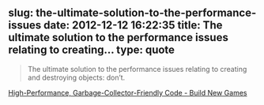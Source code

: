 slug: the-ultimate-solution-to-the-performance-issues
date: 2012-12-12 16:22:35
title: The ultimate solution to the performance issues relating to creating...
type: quote
---

> The ultimate solution to the performance issues relating to creating and destroying objects: don’t.

[High-Performance, Garbage-Collector-Friendly Code - Build New Games](http://buildnewgames.com/garbage-collector-friendly-code/?utm_source=html5weekly&utm_medium=email)
